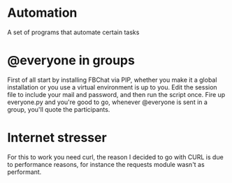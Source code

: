 # Automation
A set of programs that automate certain tasks

# @everyone in groups
First of all start by installing FBChat via PIP, whether you make it a global installation or you use a virtual environment is up to you.
Edit the session file to include your mail and password, and then run the script once.
Fire up everyone.py and you're good to go, whenever @everyone is sent in a group, you'll quote the participants.

# Internet stresser
For this to work you need curl, the reason I decided to go with CURL is due to performance reasons, for instance the requests module wasn't as performant.
